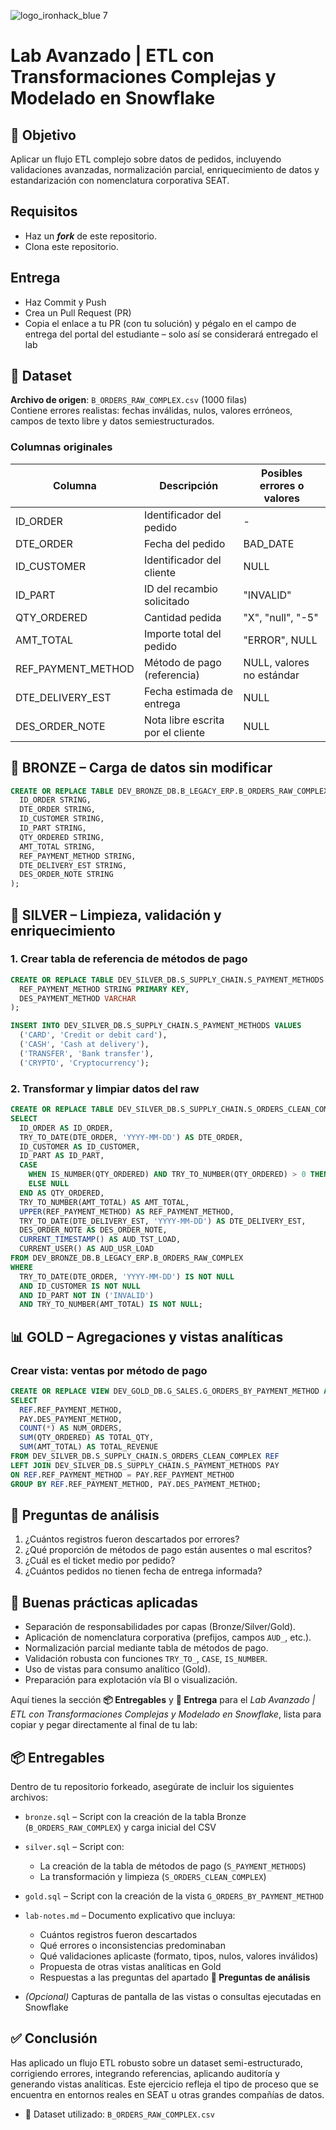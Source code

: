![logo_ironhack_blue 7](https://user-images.githubusercontent.com/23629340/40541063-a07a0a8a-601a-11e8-91b5-2f13e4e6b441.png)

# Lab Avanzado | ETL con Transformaciones Complejas y Modelado en Snowflake

## 🎯 Objetivo

Aplicar un flujo ETL complejo sobre datos de pedidos, incluyendo validaciones avanzadas, normalización parcial, enriquecimiento de datos y estandarización con nomenclatura corporativa SEAT.

## Requisitos

* Haz un ***fork*** de este repositorio.
* Clona este repositorio.

## Entrega

- Haz Commit y Push
- Crea un Pull Request (PR)
- Copia el enlace a tu PR (con tu solución) y pégalo en el campo de entrega del portal del estudiante – solo así se considerará entregado el lab

## 📁 Dataset

**Archivo de origen**: `B_ORDERS_RAW_COMPLEX.csv` (1000 filas)  
Contiene errores realistas: fechas inválidas, nulos, valores erróneos, campos de texto libre y datos semiestructurados.

### Columnas originales

| Columna | Descripción | Posibles errores o valores |
| --- | --- | --- |
| ID_ORDER | Identificador del pedido | -   |
| DTE_ORDER | Fecha del pedido | BAD_DATE |
| ID_CUSTOMER | Identificador del cliente | NULL |
| ID_PART | ID del recambio solicitado | "INVALID" |
| QTY_ORDERED | Cantidad pedida | "X", "null", "-5" |
| AMT_TOTAL | Importe total del pedido | "ERROR", NULL |
| REF_PAYMENT_METHOD | Método de pago (referencia) | NULL, valores no estándar |
| DTE_DELIVERY_EST | Fecha estimada de entrega | NULL |
| DES_ORDER_NOTE | Nota libre escrita por el cliente | NULL |

## 🧱 BRONZE – Carga de datos sin modificar

```sql
CREATE OR REPLACE TABLE DEV_BRONZE_DB.B_LEGACY_ERP.B_ORDERS_RAW_COMPLEX (
  ID_ORDER STRING,
  DTE_ORDER STRING,
  ID_CUSTOMER STRING,
  ID_PART STRING,
  QTY_ORDERED STRING,
  AMT_TOTAL STRING,
  REF_PAYMENT_METHOD STRING,
  DTE_DELIVERY_EST STRING,
  DES_ORDER_NOTE STRING
);
```

## 🧼 SILVER – Limpieza, validación y enriquecimiento

### 1. Crear tabla de referencia de métodos de pago

```sql
CREATE OR REPLACE TABLE DEV_SILVER_DB.S_SUPPLY_CHAIN.S_PAYMENT_METHODS (
  REF_PAYMENT_METHOD STRING PRIMARY KEY,
  DES_PAYMENT_METHOD VARCHAR
);

INSERT INTO DEV_SILVER_DB.S_SUPPLY_CHAIN.S_PAYMENT_METHODS VALUES
  ('CARD', 'Credit or debit card'),
  ('CASH', 'Cash at delivery'),
  ('TRANSFER', 'Bank transfer'),
  ('CRYPTO', 'Cryptocurrency');
```

### 2. Transformar y limpiar datos del raw

```sql
CREATE OR REPLACE TABLE DEV_SILVER_DB.S_SUPPLY_CHAIN.S_ORDERS_CLEAN_COMPLEX AS
SELECT
  ID_ORDER AS ID_ORDER,
  TRY_TO_DATE(DTE_ORDER, 'YYYY-MM-DD') AS DTE_ORDER,
  ID_CUSTOMER AS ID_CUSTOMER,
  ID_PART AS ID_PART,
  CASE 
    WHEN IS_NUMBER(QTY_ORDERED) AND TRY_TO_NUMBER(QTY_ORDERED) > 0 THEN TRY_TO_NUMBER(QTY_ORDERED)
    ELSE NULL 
  END AS QTY_ORDERED,
  TRY_TO_NUMBER(AMT_TOTAL) AS AMT_TOTAL,
  UPPER(REF_PAYMENT_METHOD) AS REF_PAYMENT_METHOD,
  TRY_TO_DATE(DTE_DELIVERY_EST, 'YYYY-MM-DD') AS DTE_DELIVERY_EST,
  DES_ORDER_NOTE AS DES_ORDER_NOTE,
  CURRENT_TIMESTAMP() AS AUD_TST_LOAD,
  CURRENT_USER() AS AUD_USR_LOAD
FROM DEV_BRONZE_DB.B_LEGACY_ERP.B_ORDERS_RAW_COMPLEX
WHERE
  TRY_TO_DATE(DTE_ORDER, 'YYYY-MM-DD') IS NOT NULL
  AND ID_CUSTOMER IS NOT NULL
  AND ID_PART NOT IN ('INVALID')
  AND TRY_TO_NUMBER(AMT_TOTAL) IS NOT NULL;
```

## 📊 GOLD – Agregaciones y vistas analíticas

### Crear vista: ventas por método de pago

```sql
CREATE OR REPLACE VIEW DEV_GOLD_DB.G_SALES.G_ORDERS_BY_PAYMENT_METHOD AS
SELECT
  REF.REF_PAYMENT_METHOD,
  PAY.DES_PAYMENT_METHOD,
  COUNT(*) AS NUM_ORDERS,
  SUM(QTY_ORDERED) AS TOTAL_QTY,
  SUM(AMT_TOTAL) AS TOTAL_REVENUE
FROM DEV_SILVER_DB.S_SUPPLY_CHAIN.S_ORDERS_CLEAN_COMPLEX REF
LEFT JOIN DEV_SILVER_DB.S_SUPPLY_CHAIN.S_PAYMENT_METHODS PAY
ON REF.REF_PAYMENT_METHOD = PAY.REF_PAYMENT_METHOD
GROUP BY REF.REF_PAYMENT_METHOD, PAY.DES_PAYMENT_METHOD;
```

## 🧠 Preguntas de análisis

1. ¿Cuántos registros fueron descartados por errores?
2. ¿Qué proporción de métodos de pago están ausentes o mal escritos?
3. ¿Cuál es el ticket medio por pedido?
4. ¿Cuántos pedidos no tienen fecha de entrega informada?

## 📌 Buenas prácticas aplicadas

- Separación de responsabilidades por capas (Bronze/Silver/Gold).
- Aplicación de nomenclatura corporativa (prefijos, campos `AUD_`, etc.).
- Normalización parcial mediante tabla de métodos de pago.
- Validación robusta con funciones `TRY_TO_`, `CASE`, `IS_NUMBER`.
- Uso de vistas para consumo analítico (Gold).
- Preparación para explotación vía BI o visualización.

Aquí tienes la sección **📦 Entregables** y **🧾 Entrega** para el *Lab Avanzado | ETL con Transformaciones Complejas y Modelado en Snowflake*, lista para copiar y pegar directamente al final de tu lab:

## 📦 Entregables

Dentro de tu repositorio forkeado, asegúrate de incluir los siguientes archivos:

* `bronze.sql` – Script con la creación de la tabla Bronze (`B_ORDERS_RAW_COMPLEX`) y carga inicial del CSV
* `silver.sql` – Script con:

  * La creación de la tabla de métodos de pago (`S_PAYMENT_METHODS`)
  * La transformación y limpieza (`S_ORDERS_CLEAN_COMPLEX`)
* `gold.sql` – Script con la creación de la vista `G_ORDERS_BY_PAYMENT_METHOD`
* `lab-notes.md` – Documento explicativo que incluya:

  * Cuántos registros fueron descartados
  * Qué errores o inconsistencias predominaban
  * Qué validaciones aplicaste (formato, tipos, nulos, valores inválidos)
  * Propuesta de otras vistas analíticas en Gold
  * Respuestas a las preguntas del apartado **🧠 Preguntas de análisis**
* *(Opcional)* Capturas de pantalla de las vistas o consultas ejecutadas en Snowflake

## ✅ Conclusión

Has aplicado un flujo ETL robusto sobre un dataset semi-estructurado, corrigiendo errores, integrando referencias, aplicando auditoría y generando vistas analíticas. Este ejercicio refleja el tipo de proceso que se encuentra en entornos reales en SEAT u otras grandes compañías de datos.

- 📁 Dataset utilizado: `B_ORDERS_RAW_COMPLEX.csv`